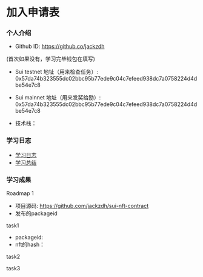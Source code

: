 # 加入申请表

### 个人介绍

* Github ID: https://github.co/jackzdh


(首次如果没有，学习完毕钱包在填写)
* Sui testnet 地址（用来检查任务）: 0x57da74b323555dc02bbc95b77ede9c04c7efeed938dc7a0758224d4dbe54e7c8
* Sui mainnet 地址（用来发奖给励）: 0x57da74b323555dc02bbc95b77ede9c04c7efeed938dc7a0758224d4dbe54e7c8

* 技术栈：

### 学习日志

- [学习日志](.md)
- [学习总结](.md)

### 学习成果

Roadmap  1  
- 项目源码: https://github.com/jackzdh/sui-nft-contract
- 发布的packageid

task1
* packageid:
* nft的hash：


task2



task3

